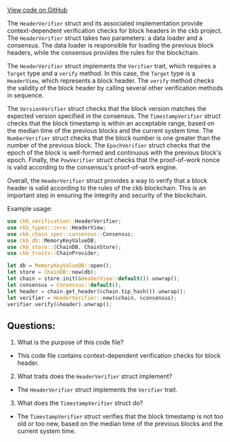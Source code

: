 [View code on GitHub](https://github.com/nervosnetwork/ckb/blob/develop/verification/src/header_verifier.rs)

The `HeaderVerifier` struct and its associated implementation provide context-dependent verification checks for block headers in the ckb project. The `HeaderVerifier` struct takes two parameters: a data loader and a consensus. The data loader is responsible for loading the previous block headers, while the consensus provides the rules for the blockchain.

The `HeaderVerifier` struct implements the `Verifier` trait, which requires a `Target` type and a `verify` method. In this case, the `Target` type is a `HeaderView`, which represents a block header. The `verify` method checks the validity of the block header by calling several other verification methods in sequence.

The `VersionVerifier` struct checks that the block version matches the expected version specified in the consensus. The `TimestampVerifier` struct checks that the block timestamp is within an acceptable range, based on the median time of the previous blocks and the current system time. The `NumberVerifier` struct checks that the block number is one greater than the number of the previous block. The `EpochVerifier` struct checks that the epoch of the block is well-formed and continuous with the previous block's epoch. Finally, the `PowVerifier` struct checks that the proof-of-work nonce is valid according to the consensus's proof-of-work engine.

Overall, the `HeaderVerifier` struct provides a way to verify that a block header is valid according to the rules of the ckb blockchain. This is an important step in ensuring the integrity and security of the blockchain.

Example usage:

```rust
use ckb_verification::HeaderVerifier;
use ckb_types::core::HeaderView;
use ckb_chain_spec::consensus::Consensus;
use ckb_db::MemoryKeyValueDB;
use ckb_store::{ChainDB, ChainStore};
use ckb_traits::ChainProvider;

let db = MemoryKeyValueDB::open();
let store = ChainDB::new(db);
let chain = store.init(&HeaderView::default()).unwrap();
let consensus = Consensus::default();
let header = chain.get_header(&chain.tip_hash()).unwrap();
let verifier = HeaderVerifier::new(&chain, &consensus);
verifier.verify(&header).unwrap();
```
## Questions:
 1. What is the purpose of this code file?
- This code file contains context-dependent verification checks for block header.

2. What traits does the `HeaderVerifier` struct implement?
- The `HeaderVerifier` struct implements the `Verifier` trait.

3. What does the `TimestampVerifier` struct do?
- The `TimestampVerifier` struct verifies that the block timestamp is not too old or too new, based on the median time of the previous blocks and the current system time.
